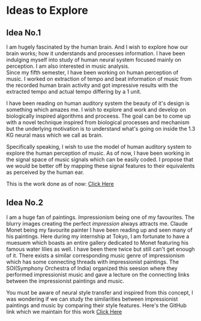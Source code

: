 # Ideas to Explore


## Idea No.1  
I am hugely fascinated by the human brain. And I wish to explore how our brain works; how it understands and processes information. I have been indulging myself into study
of human neural system focused mainly on perception. I am also interested in music analysis.  
Since my fifth semester, I have been working on human perception of music. I worked on extraction of tempo and beat information of music from the recorded human brain activity and got impressive results with the extracted tempo and actual tempo differing by a 1 unit.

I have been reading on human auditory system the beauty of it's design is something which amazes me. I wish to explore and work and develop on biologically inspired algorithms and proceess. 
The goal can be to come up with a novel technique inspired from biological processes and mechanism but the underlying motivation is to understand what's going on inside the 1.3 KG neural mass which we call as brain. 

Specifically speaking, I wish to use the model of human auditory system to explore the human perception of music. As of now, I have been working in the signal space of music signals which can be easily coded. I propose that we would be better off by mapping these signal features to their equivalents as perceived by the human ear. 

This is the work done as of now: [Click Here](https://github.com/sabSAThai/Perceived-Music-Information-Retrieval)


## Idea No.2 

I am a huge fan of paintings. Impressionism being one of my favourites. The blurry images creating the perfect _impression_ always attracts me. Claude Monet being my favourite painter I have been reading up and seen many of his paintings. Here during my internship at Tokyo, I am fortunate to have a muesuem which boasts an entire gallery dedicated to Monet featuring his famous water lilies as well. I have been there twice but still can't get enough of it. 
There exists a similar corresponding music genre of impressionism which has some connecting threads with impressionist paintings. The SOI(Symphony Orchestra of India) organized this seesion where they performed impressionist music and gave a lecture on the connecting links between the impressionist paintings and music. 

You must be aware of neural style transfer and inspired from this concept, I was wondering if we can study the similarities between impressionist paintings and music by comparing their style features. Here's the GitHub link which we maintain for this work [Click Here](https://github.com/sabSAThai/Audmage)

